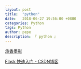 ```yaml
---
layout: post
title:  "python"
date:   2018-06-27 19:56:00 +0800
categories: Python
tags: Python
author: pepe
description: 『 python 』
---
```


[承香墨影](https://mp.weixin.qq.com/s/RhHwsnFaYWMexP4RDMu6hw)

[Flask 快速入门 - CSDN博客](https://blog.csdn.net/u011054333/article/details/70151857/)

